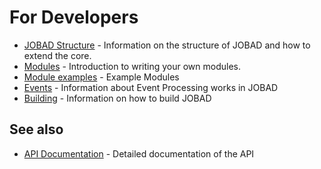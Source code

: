 # For Developers

* [JOBAD Structure](structure.md) - Information on the structure of JOBAD and how to extend the core. 
* [Modules](modules.md) - Introduction to writing your own modules. 
* [Module examples](example_module.md) - Example Modules
* [Events](events.md) - Information about Event Processing works in JOBAD
* [Building](build.md) - Information on how to build JOBAD

## See also
* [API Documentation](../api/index.md) - Detailed documentation of the API
